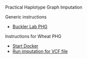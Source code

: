 Practical Haplotype Graph Imputation

Generic instructions
* [Buckler Lab PHG](https://bitbucket.org/bucklerlab/practicalhaplotypegraph/wiki/UserInstructions/ImputeWithPHG_main.md)

Instructions for Wheat PHG
* [Start Docker](https://github.com/TriticeaeToolbox/PHGv2/blob/main/imputation/start-docker.sh)
* [Run imputation for VCF file](https://github.com/TriticeaeToolbox/PHGv2/blob/main/imputation/run-imputation.sh)
